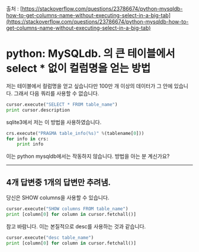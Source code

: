 출처 : [https://stackoverflow.com/questions/23786674/python-mysqldb-how-to-get-columns-name-without-executing-select-in-a-big-tab](https://stackoverflow.com/questions/23786674/python-mysqldb-how-to-get-columns-name-without-executing-select-in-a-big-tab)

# python: MySQLdb. 의 큰 테이블에서 select * 없이 컬럼명을 얻는 방법

저는 테이블에서 컬럼명을 얻고 싶습니다만 100만 개 이상의 데이터가 그 안에 있습니다. 그래서 다음 쿼리를 사용할 수 없습니다.

```python
cursor.execute("SELECT * FROM table_name")
print cursor.description
```

sqlite3에서 저는 이 방법을 사용하였습니다.

```python
crs.execute("PRAGMA table_info(%s)" %(tablename[0]))
for info in crs:
    print info
```

이는 python mysqldb에서는 작동하지 않습니다. 방법을 아는 분 계신가요?

---

## 4개 답변중 1개의 답변만 추려냄.

당신은 SHOW columns을 사용할 수 있습니다.

```python
cursor.execute("SHOW columns FROM table_name")
print [column[0] for column in cursor.fetchall()]
```

참고 바람니다. 이는 본질적으로 desc를 사용하는 것과 같습니다.

```python
cursor.execute("desc table_name")
print [column[0] for column in cursor.fetchall()]
```
